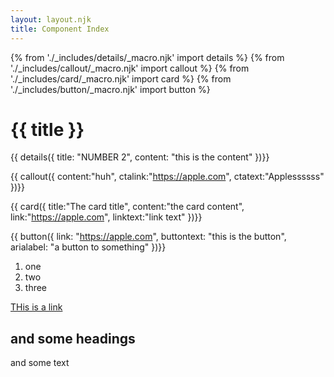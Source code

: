 ```yaml
---
layout: layout.njk
title: Component Index
---
```

{% from './_includes/details/_macro.njk' import details %}
{% from './_includes/callout/_macro.njk' import callout %}
{% from './_includes/card/_macro.njk' import card %}
{% from './_includes/button/_macro.njk' import button %}
# {{ title }}


{{ details({ 
    title: "NUMBER 2", 
    content: "this is the content"
})}}


{{ callout({ 
    content:"huh",
    ctalink:"https://apple.com",
    ctatext:"Applessssss"
})}}

{{ card({ 
    title:"The card title",
    content:"the card content",
    link:"https://apple.com",
    linktext:"link text"
})}}

{{ button({ 
    link: "https://apple.com", 
    buttontext: "this is the button",
    arialabel: "a button to something"
})}}

1. one
2. two
3. three



[THis is a link](https://apple.com "apple is pretty cool")

## and some headings
and some text
